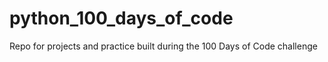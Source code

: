 # python_100_days_of_code
Repo for projects and practice built during the 100 Days of Code challenge
